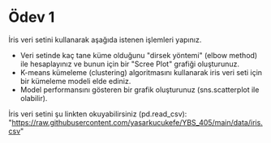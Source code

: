 # Ödev 1

İris veri setini kullanarak aşağıda istenen işlemleri yapınız.

- Veri setinde kaç tane küme olduğunu "dirsek yöntemi" (elbow method) ile hesaplayınız ve bunun için bir "Scree Plot" grafiği oluşturunuz.
- K-means kümeleme (clustering) algoritmasını kullanarak iris veri seti için bir kümeleme modeli elde ediniz.
- Model performansını gösteren bir grafik oluşturunuz (sns.scatterplot ile olabilir).

İris veri setini şu linkten okuyabilirsiniz (pd.read_csv): "https://raw.githubusercontent.com/yasarkucukefe/YBS_405/main/data/iris.csv"